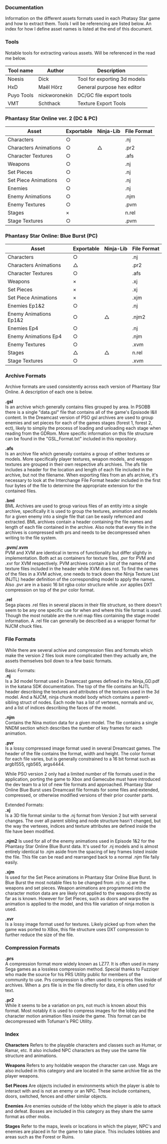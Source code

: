 ### Documentation
Information on the different assets formats used in each Phatasy Star game and how to extract them.  Tools I will be referencing are listed below. An index for how I define asset names is listed at the end of this document.

### Tools
Notable tools for extracting various assets. Will be referenced in the read me below.

| Tool name | Author | Description |
---|---|---
Noesis|Dick|Tool for exporting 3d models
HxD|Maël Hörz|General purpose hex editor
Puyo Tools|nickworonekin|DC/GC file export tools
VMT|Schthack|Texture Export Tools

### Phantasy Star Online ver. 2 (DC & PC)

| Asset | Exportable | Ninja-Lib | File Format |
---|---|---|---
Characters|○||.nj
Characters Animations|○|△|.pr2
Character Textures|○||.afs
Weapons|○||.nj
Set Pieces|○||.nj
Set Piece Animations|○||.nj
Enemies|○||.nj
Enemy Animations|○||.njm
Enemy Textures|○||.pvm
Stages|×||n.rel
Stage Textures|○||.pvm

### Phantasy Star Online: Blue Burst (PC)

| Asset | Exportable | Ninja-Lib | File Format |
---|---|---|---
Characters|○||.nj
Characters Animations|△||.pr2
Character Textures|○||.afs
Weapons|×||.xj
Set Pieces|×||.xj
Set Piece Animations|×||.xjm
Enemies Ep1&2|○||.nj
Enemy Animations Ep1&2|○|△|.njm2
Enemies Ep4|○||.nj
Enemy Animations Ep4|○||.njm
Enemy Textures|○||.xvm
Stages|△|△|n.rel
Stage Textures|○||.xvm

### Archive Formats

Archive formats are used consistently across each version of Phantasy Star Online. A description of each one is below.

**.gsl**  
Is an archive which generally contains files grouped by area. In PSOBB there is a single "data.gsl" file that contains all of the game's Epsisode I&II content. In the Dreamcast version of PSO gsl archives are used to group enemies and set pieces for each of the games stages (forest 1, forest 2, ect), likely to simpliy the process of loading and unloading each stage when reading from the GDRom.  More specific information on this file structure can be found in the "GSL_Format.txt" included in this repository.

**.afs**  
Is an archive file which generally contains a group of either textures or models. More specifically player textures, weapon models, and weapon textures are grouped in their own respective afs archives. The afs file includes a header for the location and length of each file included in the archive, but not the filename. When exporting files from an afs archive, it's necessary to look at the Interchange File Format header included in the first four bytes of the file to determine the appropriate extension for the contained files. 

**.bml**  
BML Archives are used to group various files of an entity into a single archive, specifically it is used to group the textures, animation and models for a given enemy into a single file that can be easily refernced and extracted. BML archives contain a header containing the file names and length of each file contained in the archive. Also note that every file in the archives is compressed with prs and needs to be decompressed when writing to the file system.

**.pvm/.xvm**  
PVM and XVM are identical in terms of functionality but differ slightly in implementation. Both act as containers for texture files, .pvr for PVM and .xvr for XVM respectively. PVM archives contain a list of the names of the texture files included in the header while XVM does not. To find the names of the files in a XVM achive, one needs to track down the Ninja Texture List (NJTL) header definition of the corresponding model to apply the names. Also .pvr are in a basic 16 bit rgba color structure while .xvr applies DXT compression on top of the pvr color format.

**.rel**  
 Sega places .rel files in several places in their file structure, so there doesn't seem to be any one specific use for when and where this file format is used. Though the most notable are the n.rel map files containing the stage model information. A .rel file can generally be described as a wrapper format for NJCM chuck files.
 
 
### File Formats

While there are several achive and compression files and formats which make the version 2 files look more complicated then they actually are, the assets themselves boil down to a few basic formats.

Basic Formats:  
**.nj**  
Is a 3d model format used in Dreamcast games defined in the Ninja_GD.pdf in the katana SDK documentation. The top of the file contains an NJTL header describing the textures and attributes of the textures used in the 3d model. And a NJCM, ninja chunk model body which contains a parent-sibling struct of nodes. Each node has a list of vertexes, normals and uv, and a list of indices describing the faces of the model.  

**.njm**  
Contains the Nina motion data for a given model. The file contains a single NNDM section which describes the number of key frames for each animation.

**.pvr**  
Is a lossy compressed image format used in several Dreamcast games. The header of the file contains the format, width and height. The color format for each file varies, but is generally constrained to a 16 bit format such as argb1555, rgb565, args4444.

While PSO version 2 only had a limited number of file formats used in the application, porting the game to Xbox and Gamecube must have introduced the dev team to a lot of new file formats and approached. Phantasy Star Online Blue Burst uses Dreamcast file formats for some files and extended, compressed, or otherwise modified versions of their prior counter parts.

Extended Formats:  
**.xj**   
Is a 3D file format similar to the .nj format from Version 2 but with serveral changes. The over all parent sibling and node structure hasn't changed, but the way the vertexes, indices and texture attributes are defined inside the file have been modified.

**.njm2**
Is used for all of the enemy animations used in Episode 1&2 for the Phantasy Star Online Blue Burst data. It's used for .nj models and is almost entirely identical to .njm aside from the spacing of key frames listed inside the file. This file can be read and rearranged back to a normal .njm file faily easily.

**.xjm**   
Is used for the Set Piece animations in Phantasy Star Online Blue Burst. In Blue Burst the most notable files to be changed from .nj to .xj are the weapons and set pieces. Weapon animations are programmed into the character motion data are are likely not applied to the weapons directly as far as is known. However for Set Pieces, such as doors and warps the animation is applied to the model, and this file variation of ninja motion is used.

**.xvr**  
Is a lossy image format used for textures. Likely picked up from when the game was ported to XBox, this file structure uses DXT compression to further reduce the size of the file. 

### Compression Formats

**.prs**  
A compression format more widely known as LZ77. It is often used in many Sega games as a lossless compression method. Special thanks to Fuzziqer who made the source for his PRS Utility public for members of the community to use. Prs compression is often used to compress files inside of archives. When a .prs file is in the file directly for data, it is often used for text.

**.pr2**  
While it seems to be a variation on prs, not much is known about this format. Most notably it is used to compress images for the lobby and the character motion animation files inside the game. This format can be decompressed with Tofuman's PRC Utility.

### Index
**Characters** Refers to the playable characters and classes such as Humar, or Ramar, etc. It also included NPC characters as they use the same file structure and animations.

**Weapons** Refers to any holdable weapon the character can use. Mags are also included in this category and are located in the same archive file as the player weapons.

**Set Pieces** Are objects included in environments which the player is able to interact with and is not an enemy or an NPC. These include containers, doors, switched, fences and other similar objects.

**Enemies** Are enemies outside of the lobby which the player is able to attack and defeat. Bosses are included in this category as they share the same format as other mobs.

**Stages** Refer to the maps, levels or locations in which the player, NPC's and enemies are placed in for the game to take place. This includes lobbies and areas such as the Forest or Ruins. 
